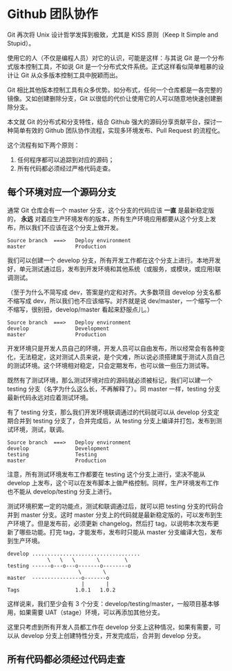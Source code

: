 Github 团队协作
==============

Git 再次将 Unix 设计哲学发挥到极致，尤其是 KISS 原则（Keep It Simple and Stupid）。

使用它的人（不仅是编程人员）对它的认识，可能是这样：与其说 Git 是一个分布式版本控制工具，不如说 Git 是一个分布式文件系统。正式这样看似简单粗暴的设计让 Git 从众多版本控制工具中脱颖而出。

Git 相比其他版本控制工具有众多优势。如分布式，任何一个仓库都是一各完整的镜像。又如创建删除分支，Git 以很低的代价让使用它的人可以随意地快速创建删除分支。

本文就 Git 的分布式和分支特性，结合 Github 强大的源码分享贡献平台，探讨一种简单有效的 Github 团队协作流程，实现多环境发布、Pull Request 的流程化。

这个流程有如下两个原则：

1. 任何程序都可以追踪到对应的源码；
2. 所有代码都必须经过严格代码走查。


每个环境对应一个源码分支
--------------------

通常 Git 仓库会有一个 master 分支，这个分支的代码应该 **一直** 是最新稳定版的， **永远** 对着应生产环境发布的版本，所有生产环境应用都要从这个分支上发布，所以我们不应该在这个分支上做开发。

```
Source branch  ===>   Deploy environment
master                Production
```

我们可以创建一个 develop 分支，所有开发工作都在这个分支上进行。本地开发好，单元测试通过后，发布到开发环境和其他系统（或服务，或模块，或应用)联调测试。

（至于为什么不简写成 dev，答案是约定和对齐。大多数项目 develop 分支名都不缩写成 dev，所以我们也不应该缩写。对齐就是说 dev/master，一个缩写一个不缩写，很别扭，develop/master 看起来舒服点儿。）

```
Source branch  ===>   Deploy environment
develop               Development
master                Production
```

开发环境只是开发人员自己的环境，开发人员可以自由发布，所以经常会有各种变化，无法稳定，这对测试人员来说，是个灾难，所以说必须搭建属于测试人员自己的测试环境。这个环境相对稳定，只会定期发布，也可以做一些压力测试等。

既然有了测试环境，那么测试环境对应的源码就必须被标记，我们可以建一个 testing 分支（名字为什么这么长，不再解释了）。同 master 一样，testing 分支最新代码永远对应着测试环境。

有了 testing 分支，那么我们开发环境联调通过的代码就可以从 develop 分支定期合并到 testing 分支了，合并完成后，从 testing 分支上编译并打包，发布到测试环境，测试，联调。


```
Source branch  ===>   Deploy environment
develop               Development
testing               Testing
master                Production
```

注意，所有测试环境发布工作都要在 testing 这个分支上进行，坚决不能从 develop 上发布，这个可以在发布脚本上做严格控制。同样，生产环境发布工作也不能从 develop/testing 分支上进行。

测试环境积累一定的功能点，测试和联调通过后，就可以把 testing 分支的代码合并到 master 分支。这时 master 分支上的代码就是最新稳定版的，可以发布到生产环境了。但是发布前，必须更新 changelog，然后打 tag，以说明本次发布更新了哪些功能。打完 tag，才能发布，发布时只能从 master 分支编译大包，发布到生产环境。

```
develop ...................................
             \   \   \       \        \
testing ------o---o---o-------o--------o
                       \       \
master  ----------------o-------o
                        |       |
Tags                  1.0.1   1.0.2
```

这样说来，我们至少会有 3 个分支：develop/testing/master，一般项目基本够用，如果需要 UAT（stage）环境，可以再添加其他分支。

这里只考虑到所有开发人员都工作在 develop 分支上这种情况，如果有需要，可以从 develop 分支上创建特性分支，开发完成后，合并到 develop 分支。


所有代码都必须经过代码走查
----------------------
